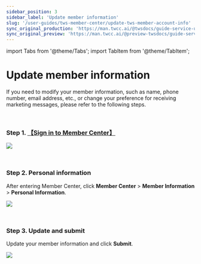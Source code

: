 ```yaml
---
sidebar_position: 3
sidebar_label: 'Update member information'
slug: '/user-guides/tws-member-center/update-tws-member-account-info'
sync_original_production: 'https://man.twcc.ai/@twsdocs/guide-service-update-your-info-en' 
sync_original_preview: 'https://man.twcc.ai/@preview-twsdocs/guide-service-update-your-info-en'
---
```


import Tabs from '@theme/Tabs';
import TabItem from '@theme/TabItem';

# Update member information
    
If you need to modify your member information, such as name, phone number, email address, etc., or change your preference for receiving marketing messages, please refer to the following steps.

<br/>


### Step 1. [【Sign in to Member Center】](https://tws.twcc.ai/)

![](https://i.imgur.com/mNk06Ct.png)

<br/>


###  Step 2. Personal information

After entering Member Center, click **Member Center** > **Member Information** > **Personal Information**.

![](https://cos.twcc.ai/SYS-MANUAL/uploads/upload_5227ff7530dfdc480d27baac6cef93c3.png)

<br/>


###  Step 3. Update and submit 

Update your member information and click **Submit**.

![](https://cos.twcc.ai/SYS-MANUAL/uploads/upload_1a2b86f1e35273a8db6aa1fc7555e9f4.png)

